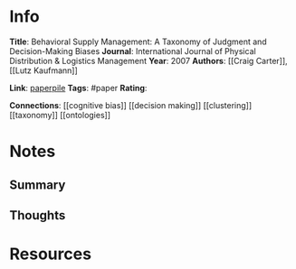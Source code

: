 # Info
**Title**: Behavioral Supply Management: A Taxonomy of Judgment and Decision-Making Biases
**Journal**: International Journal of Physical Distribution & Logistics Management
**Year**: 2007
**Authors**: [[Craig Carter]], [[Lutz Kaufmann]]

**Link**: [paperpile](chrome-extension://bomfdkbfpdhijjbeoicnfhjbdhncfhig/view.html?mp=KURtqxbO)
**Tags**: #paper
**Rating**:

**Connections**:
[[cognitive bias]]
[[decision making]]
[[clustering]]
[[taxonomy]]
[[ontologies]]


# Notes
## Summary



## Thoughts


# Resources
